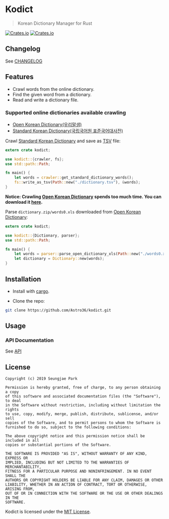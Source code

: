 # Kodict

> Korean Dictionary Manager for Rust

[![Crates.io](https://img.shields.io/crates/v/kodict.svg?style=for-the-badge)](https://crates.io/crates/kodict) [![Crates.io](https://img.shields.io/crates/d/kodict.svg?style=for-the-badge)](https://crates.io/crates/kodict)

## Changelog

See [CHANGELOG](./CHANGELOG.md)

## Features

- Crawl words from the online dictionary.
- Find the given word from a dictionary.
- Read and write a dictionary file.

### Supported online dictionaries available crawling

- [Open Korean Dictionary(우리말샘)](https://opendict.korean.go.kr/main)
- [Standard Korean Dictionary(국립국어원 표준국어대사전)](http://stdweb2.korean.go.kr/main.jsp)

Crawl [Standard Korean Dictionary](http://stdweb2.korean.go.kr/main.jsp) and save as [TSV](https://en.wikipedia.org/wiki/Tab-separated_values) file:

```rust
extern crate kodict;

use kodict::{crawler, fs};
use std::path::Path;

fn main() {
    let words = crawler::get_standard_dictionary_words();
    fs::write_as_tsv(Path::new("./dictionary.tsv"), &words);
}
```

**Notice: Crawling [Open Korean Dictionary](https://opendict.korean.go.kr/main) spends too much time. You can download it [here](https://opendict.korean.go.kr/member/memberDownloadList).**

Parse `dictionary.zip/words0.xls` downloaded from [Open Korean Dictionary](https://opendict.korean.go.kr/main):

```rust
extern crate kodict;

use kodict::{Dictionary, parser};
use std::path::Path;

fn main() {
    let words = parser::parse_open_dictionary_xls(Path::new("./words0.xls"));
    let dictionary = Dictionary::new(words);
}
```

## Installation

- Install with [cargo](https://crates.io/crates/kodict).

- Clone the repo:

```bash
git clone https://github.com/Astro36/kodict.git
```

## Usage

### API Documentation

See [API](https://docs.rs/kodict)

## License

```text
Copyright (c) 2019 Seungjae Park

Permission is hereby granted, free of charge, to any person obtaining a copy
of this software and associated documentation files (the "Software"), to deal
in the Software without restriction, including without limitation the rights
to use, copy, modify, merge, publish, distribute, sublicense, and/or sell
copies of the Software, and to permit persons to whom the Software is
furnished to do so, subject to the following conditions:

The above copyright notice and this permission notice shall be included in all
copies or substantial portions of the Software.

THE SOFTWARE IS PROVIDED "AS IS", WITHOUT WARRANTY OF ANY KIND, EXPRESS OR
IMPLIED, INCLUDING BUT NOT LIMITED TO THE WARRANTIES OF MERCHANTABILITY,
FITNESS FOR A PARTICULAR PURPOSE AND NONINFRINGEMENT. IN NO EVENT SHALL THE
AUTHORS OR COPYRIGHT HOLDERS BE LIABLE FOR ANY CLAIM, DAMAGES OR OTHER
LIABILITY, WHETHER IN AN ACTION OF CONTRACT, TORT OR OTHERWISE, ARISING FROM,
OUT OF OR IN CONNECTION WITH THE SOFTWARE OR THE USE OR OTHER DEALINGS IN THE
SOFTWARE.
```

Kodict is licensed under the [MIT License](./LICENSE).
